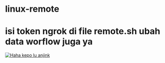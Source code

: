 # linux-remote
# isi token ngrok di file remote.sh ubah data worflow juga ya
[![Haha kepo lu anjink](https://telegra.ph/file/3db65f34324858b390f32.png)](https://t.me/tokisaki_mitsuha_publik)
